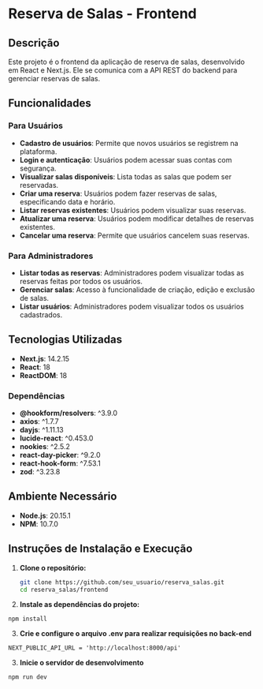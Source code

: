 # Reserva de Salas - Frontend

## Descrição

Este projeto é o frontend da aplicação de reserva de salas, desenvolvido em React e Next.js. Ele se comunica com a API REST do backend para gerenciar reservas de salas.

## Funcionalidades

### Para Usuários

- **Cadastro de usuários**: Permite que novos usuários se registrem na plataforma.
- **Login e autenticação**: Usuários podem acessar suas contas com segurança.
- **Visualizar salas disponíveis**: Lista todas as salas que podem ser reservadas.
- **Criar uma reserva**: Usuários podem fazer reservas de salas, especificando data e horário.
- **Listar reservas existentes**: Usuários podem visualizar suas reservas.
- **Atualizar uma reserva**: Usuários podem modificar detalhes de reservas existentes.
- **Cancelar uma reserva**: Permite que usuários cancelem suas reservas.

### Para Administradores

- **Listar todas as reservas**: Administradores podem visualizar todas as reservas feitas por todos os usuários.
- **Gerenciar salas**: Acesso à funcionalidade de criação, edição e exclusão de salas.
- **Listar usuários**: Administradores podem visualizar todos os usuários cadastrados.

## Tecnologias Utilizadas

- **Next.js**: 14.2.15
- **React**: 18
- **ReactDOM**: 18

### Dependências

- **@hookform/resolvers**: ^3.9.0
- **axios**: ^1.7.7
- **dayjs**: ^1.11.13
- **lucide-react**: ^0.453.0
- **nookies**: ^2.5.2
- **react-day-picker**: ^9.2.0
- **react-hook-form**: ^7.53.1
- **zod**: ^3.23.8

## Ambiente Necessário

- **Node.js**: 20.15.1
- **NPM**: 10.7.0

## Instruções de Instalação e Execução

1. **Clone o repositório:**

   ```bash
   git clone https://github.com/seu_usuario/reserva_salas.git
   cd reserva_salas/frontend

2. **Instale as dependências do projeto:**

```npm install```

3. **Crie e configure o arquivo .env para realizar requisições no back-end**

```NEXT_PUBLIC_API_URL = 'http://localhost:8000/api'```

3. **Inicie o servidor de desenvolvimento**

```npm run dev```
